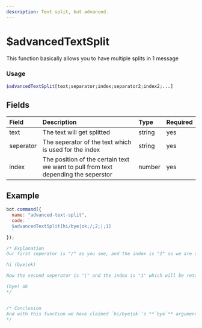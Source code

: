 ```yaml
---
description: Text split, but advanced.
---
```


# $advancedTextSplit

This function basically allows you to have multiple splits in 1 message

### Usage

```php
$advancedTextSplit[text;separator;index;separator2;index2;...]
```

## Fields

| Field | Description | Type | Required |
| :--- | :--- | :--- | :--- |
| text | The text will get splitted | string | yes |
| seperator | The seperator of the text which is used for the index | string | yes |
| index | The position of the certain text we want to pull from text depending the seperstor | number | yes |

## Example

```javascript
bot.command({
  name: "advanced-text-split",
  code: `
  $advancedTextSplit[hi/bye|ok;/;2;|;1]
  `
});

/* Explanation
Our first seperator is "/" as you see, and the index is "2" so we are splitting it to two and it becomes like this;

hi (bye|ok) 

Now the second seperator is "|" and the index is "1" which will be returned.

(bye) ok
*/


/* Conclusion
And with this function we have claimed `hi/bye|ok`'s **`bye`** argument :)
*/

```
